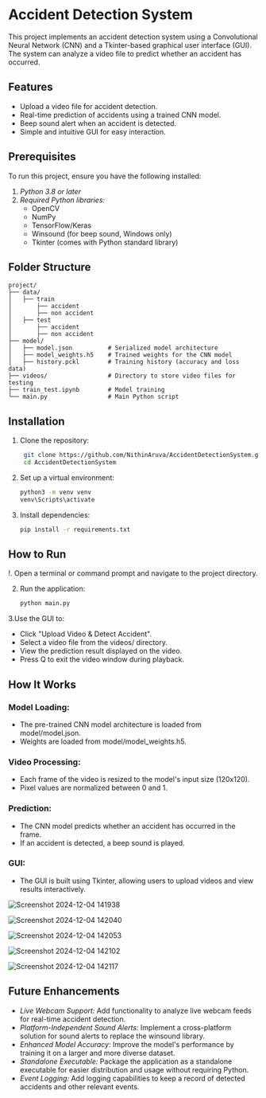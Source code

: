 # Accident Detection System

This project implements an accident detection system using a Convolutional Neural Network (CNN) and a Tkinter-based graphical user interface (GUI). The system can analyze a video file to predict whether an accident has occurred.

## Features

- Upload a video file for accident detection.
- Real-time prediction of accidents using a trained CNN model.
- Beep sound alert when an accident is detected.
- Simple and intuitive GUI for easy interaction.

## Prerequisites

To run this project, ensure you have the following installed:

1. *Python 3.8 or later*
2. *Required Python libraries:*
   - OpenCV
   - NumPy
   - TensorFlow/Keras
   - Winsound (for beep sound, Windows only)
   - Tkinter (comes with Python standard library)

## Folder Structure
```
project/
├── data/                   
│   ├── train    
│       ├── accident 
│       ├── non accident 
│   ├── test 
│       ├── accident
│       ├── non accident 
├── model/
│   ├── model.json          # Serialized model architecture
│   ├── model_weights.h5    # Trained weights for the CNN model
│   ├── history.pckl        # Training history (accuracy and loss data)
├── videos/                 # Directory to store video files for testing 
├── train_test.ipynb        # Model training
└── main.py                 # Main Python script
```

## Installation

1. Clone the repository:
   ```bash
    git clone https://github.com/NithinAruva/AccidentDetectionSystem.git
    cd AccidentDetectionSystem
   ```

2. Set up a virtual environment:
   ```bash
   python3 -m venv venv
   venv\Scripts\activate
   ```

3. Install dependencies:
   ```bash
   pip install -r requirements.txt
   ```
   
## How to Run

!. Open a terminal or command prompt and navigate to the project directory.

2. Run the application:
   ```bash
   python main.py
   ```
3.Use the GUI to:

 - Click "Upload Video & Detect Accident".
 - Select a video file from the videos/ directory.
 - View the prediction result displayed on the video.
 - Press Q to exit the video window during playback.

## How It Works

### Model Loading:
- The pre-trained CNN model architecture is loaded from model/model.json.
- Weights are loaded from model/model_weights.h5.

### Video Processing:
- Each frame of the video is resized to the model's input size (120x120).
- Pixel values are normalized between 0 and 1.

### Prediction:
- The CNN model predicts whether an accident has occurred in the frame.
- If an accident is detected, a beep sound is played.

### GUI:
- The GUI is built using Tkinter, allowing users to upload videos and view results interactively.
  
![Screenshot 2024-12-04 141938](https://github.com/user-attachments/assets/1ee9d4b8-53f6-4910-b7fd-a5b0cdf64055)

![Screenshot 2024-12-04 142040](https://github.com/user-attachments/assets/dffe9ed5-5c50-4c2d-93a2-3110f701bed3)

![Screenshot 2024-12-04 142053](https://github.com/user-attachments/assets/08c252ff-bbf4-4306-b819-0c1fe8aa19cb)

![Screenshot 2024-12-04 142102](https://github.com/user-attachments/assets/1763872e-9258-4e08-aab0-d604d056b9b6)

![Screenshot 2024-12-04 142117](https://github.com/user-attachments/assets/01db38d4-7aea-4052-aaf1-ade3c2dfa303)

## Future Enhancements

- *Live Webcam Support:* Add functionality to analyze live webcam feeds for real-time accident detection.
- *Platform-Independent Sound Alerts:* Implement a cross-platform solution for sound alerts to replace the winsound library.
- *Enhanced Model Accuracy:* Improve the model's performance by training it on a larger and more diverse dataset.
- *Standalone Executable:* Package the application as a standalone executable for easier distribution and usage without requiring Python.
- *Event Logging:* Add logging capabilities to keep a record of detected accidents and other relevant events.
